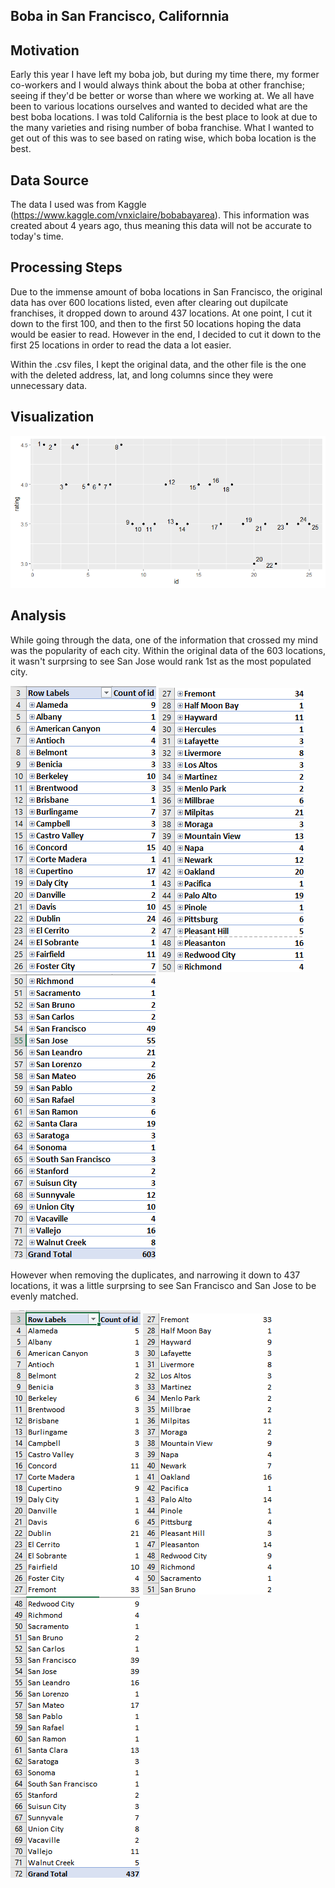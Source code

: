 ## Boba in San Francisco, Californnia

## Motivation
Early this year I have left my boba job, but during my time there, my former co-workers and I would always think about the boba at other franchise; seeing if they'd be better or worse than where we working at. We all have been to various locations ourselves and wanted to decided what are the best boba locations. I was told California is the best place to look at due to the many varieties and rising number of boba franchise. What I wanted to get out of this was to see based on rating wise, which boba location is the best. 


## Data Source
The data I used was from Kaggle (https://www.kaggle.com/vnxiclaire/bobabayarea). This information was created about 4 years ago, thus meaning this data will not be accurate to today's time.

## Processing Steps
Due to the immense amount of boba locations in San Francisco, the original data has over 600 locations listed, even after clearing out dupilcate franchises, it dropped down to around 437 locations. At one point, I cut it down to the first 100, and then to the first 50 locations hoping the data would be easier to read. However in the end, I decided to cut it down to the first 25 locations in order to read the data a lot easier. 

Within the .csv files, I kept the original data, and the other file is the one with the deleted address, lat, and long columns since they were unnecessary data.   

## Visualization

![alt text](https://github.com/jessicaphan193/DATA115-Dataset_Project/blob/main/Rplot01.png)

## Analysis
While going through the data, one of the information that crossed my mind was the popularity of each city. Within the original data of the 603 locations, it wasn't surprsing to see San Jose would rank 1st as the most populated city.

![alt text](https://github.com/jessicaphan193/DATA115-Dataset_Project/blob/main/original_pt1.png)
![alt text](https://github.com/jessicaphan193/DATA115-Dataset_Project/blob/main/original_pt2.png)
![alt text](https://github.com/jessicaphan193/DATA115-Dataset_Project/blob/main/original_pt3.png)


However when removing the duplicates, and narrowing it down to 437 locations, it was a little surprsing to see San Francisco and San Jose to be evenly matched.

![alt text](https://github.com/jessicaphan193/DATA115-Dataset_Project/blob/main/middle.png)
![alt text](https://github.com/jessicaphan193/DATA115-Dataset_Project/blob/main/middle2.png)
![alt text](https://github.com/jessicaphan193/DATA115-Dataset_Project/blob/main/middle3.png)
